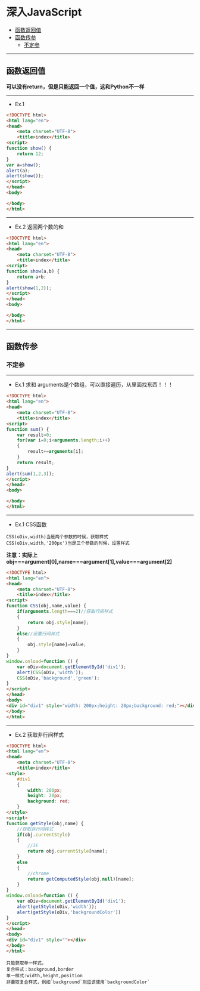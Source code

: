 # 深入JavaScript
* [函数返回值](#函数返回值)
* [函数传参](#函数传参)
  * [不定参](#不定参)

***
## 函数返回值
**可以没有return，但是只能返回一个值，这和Python不一样**

***
* Ex.1
```html
<!DOCTYPE html>
<html lang="en">
<head>
    <meta charset="UTF-8">
    <title>index</title>
<script>
function show() {
    return 12;
}
var a=show();
alert(a);
alert(show());
</script>
</head>
<body>

</body>
</html>
```

***
* Ex.2 返回两个数的和
```html
<!DOCTYPE html>
<html lang="en">
<head>
    <meta charset="UTF-8">
    <title>index</title>
<script>
function show(a,b) {
    return a+b;
}
alert(show(1,2));
</script>
</head>
<body>

</body>
</html>
```

***
## 函数传参
### 不定参

***
* Ex.1 求和 arguments是个数组，可以直接遍历，从里面找东西！！！
```html
<!DOCTYPE html>
<html lang="en">
<head>
    <meta charset="UTF-8">
    <title>index</title>
<script>
function sum() {
    var result=0;
    for(var i=0;i<arguments.length;i++)
    {
        result+=arguments[i];
    }
    return result;
}
alert(sum(1,2,3));
</script>
</head>
<body>

</body>
</html>
```

***
* Ex.1 CSS函数
```
CSS(oDiv,width)当是两个参数的时候，获取样式
CSS(oDiv,width,'200px')当是三个参数的时候，设置样式
```
**注意：实际上obj===argument[0],name===argument[1],value===argument[2]**
```html
<!DOCTYPE html>
<html lang="en">
<head>
    <meta charset="UTF-8">
    <title>index</title>
<script>
function CSS(obj,name,value) {
    if(arguments.length===2)//获取行间样式
    {
        return obj.style[name];
    }
    else//设置行间样式
    {
        obj.style[name]=value;
    }
}
window.onload=function () {
    var oDiv=document.getElementById('div1');
    alert(CSS(oDiv,'width'));
    CSS(oDiv,'background','green');
}
</script>
</head>
<body>
<div id="div1" style="width: 200px;height: 20px;background: red;"></div>
</body>
</html>
```

***
* Ex.2 获取非行间样式
```html
<!DOCTYPE html>
<html lang="en">
<head>
    <meta charset="UTF-8">
    <title>index</title>
<style>
    #div1
    {
        width: 200px;
        height: 20px;
        background: red;
    }
</style>
<script>
function getStyle(obj,name) {
    //获取非行间样式
    if(obj.currentStyle)
    {
        //IE
        return obj.currentStyle[name];
    }
    else
    {
        //chrome
        return getComputedStyle(obj,null)[name];
    }
}
window.onload=function () {
    var oDiv=document.getElementById('div1');
    alert(getStyle(oDiv,'width'));
    alert(getStyle(oDiv,'backgroundColor'))
}
</script>
</head>
<body>
<div id="div1" style=""></div>
</body>
</html>
```
```
只能获取单一样式。
复合样式：background,border
单一样式:width,height,position
非要取复合样式，例如`background`则应该使用`backgroundColor`
```
